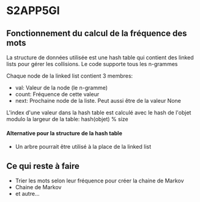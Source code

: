 # S2APP5GI

## Fonctionnement du calcul de la fréquence des mots
La structure de données utilisée est une hash table qui contient des linked lists pour gérer les collisions. Le code supporte tous les n-grammes

Chaque node de la linked list contient 3 membres:
- val: Valeur de la node (le n-gramme)
- count: Fréquence de cette valeur
- next: Prochaine node de la liste. Peut aussi être de la valeur None

L'index d'une valeur dans la hash table est calculé avec le hash de l'objet modulo la largeur de la table: hash(objet) % size

#### Alternative pour la structure de la hash table
- Un arbre pourrait être utilisé à la place de la linked list

## Ce qui reste à faire
- Trier les mots selon leur fréquence pour créer la chaine de Markov
- Chaine de Markov
- et autre...

